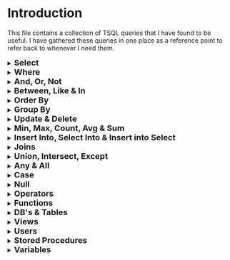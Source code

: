 # Introduction
This file contains a collection of TSQL queries that I have found to be useful. 
I have gathered these queries in one place as a reference point to refer back to whenever I need them.

<details>
<summary><b><font size="+1">Select</font></b></summary>
</br>

SELECT statement.
```sql
SELECT
	FirstName,
	LastName,
	City,
	Country
FROM 
    Customer;
```

SELECT TOP (n) statement.
```sql
SELECT TOP 5
	FirstName,
	LastName,
	City,
	Country
FROM 
	Customer;
```

SELECT TOP (n) percent statement.
```sql
SELECT TOP 5 PERCENT
	FirstName,
	LastName,
	City,
	Country
FROM 
	Customer;
```

SELECT TOP (n) with TIES statement.
```sql
SELECT TOP 10 WITH TIES
	FirstName,
	LastName,
	City,
	Country
FROM 
	Customer
ORDER BY 
    City;
```

SELECT DISTINCT statement.
```sql
SELECT DISTINCT
	City
FROM 
	Customer;
```

SELECT with AS operator.
```sql
SELECT
	FirstName AS GivenName,
	LastName AS Surname,
	City,
	Country
FROM 
	Customer;
```
</details>

<details>
<summary><b><font size="+1">Where</font></b></summary>
</br>

WHERE clause.
```sql
SELECT
	FirstName,
	LastName,
	City,
	Country
FROM 
	Customer
WHERE 
	City = 'London';

-- (Comparison operators !=, >, >=, <, <=, !>, !<)
```

WHERE clause with AND operator.
```sql
SELECT
	FirstName,
	LastName,
	City,
	Country
FROM 
	Customer
WHERE 
	FirstName = 'Nate' AND City = 'London';
```

WHERE clause with OR operator.
```sql
SELECT
	FirstName,
	LastName,
	City,
	Country
FROM 
	Customer
WHERE 
	FirstName = 'Nate' OR FirstName = 'Jane';
```

WHERE clause with BETWEEN operator.
```sql
SELECT
	FirstName,
	LastName,
	City,
	Country,
    StartDate,
FROM 
	Customer
WHERE 
	StartDate BETWEEN '2020-12-01' AND '2020-12-31';
```

WHERE clause with IN operator.
```sql
SELECT
	FirstName,
	LastName,
	City,
	Country,
FROM 
	Customer
WHERE 
	FirstName IN ('Nate', 'Jane', 'John');
```

WHERE clause with LIKE operator.
```sql
SELECT
	FirstName,
	LastName,
	City,
	Country
FROM 
	Customer
WHERE 
	FirstName LIKE 'Nat%';
```

WHERE clause with EXISTS operator.
```sql
SELECT
	Id,
	ProductName
	UnitPrice
FROM 
	Product
WHERE EXISTS
	(
		SELECT 
			ProductId
		FROM
			OrderItem
		WHERE
			Product.Id = OrderItem.ProductId			
	);
```
</details>

<details>
<summary><b><font size="+1">And, Or, Not</font></b></summary>
</br>

AND operator.

```sql
SELECT
	FirstName,
	LastName,
	City,
	Country
FROM 
	Customer
WHERE 
	FirstName = 'Nate' AND City = 'London';
```

Multiple AND operators.

```sql
SELECT
	FirstName,
	LastName,
	City,
	Country
FROM 
	Customer
WHERE 
	FirstName = 'Nate' AND
    LastName = 'Darker' AND
    City = 'London';
```

OR operator.

```sql
SELECT
	FirstName,
	LastName,
	City,
	Country
FROM 
	Customer
WHERE 
	FirstName = 'Nate' OR
    FirstName = 'John';
```

Multiple OR operators.

```sql
SELECT
	FirstName,
	LastName,
	City,
	Country
FROM 
	Customer
WHERE 
	FirstName = 'Nate' OR
    FirstName = 'John' OR
    FirstName = 'Jane';
```

OR operator executed before AND operator.
```sql
SELECT
	FirstName,
	LastName,
	City,
	Country
FROM 
	Customer
WHERE 
	(FirstName = 'Nate' OR
    FirstName = 'John') AND
    City = 'London';
```

NOT operator.
```sql
SELECT
	FirstName,
	LastName,
	City,
	Country
FROM 
	Customer
WHERE 
	NOT Country = 'UK';
```

Multiple NOT operators.
```sql
SELECT
	FirstName,
	LastName,
	City,
	Country
FROM 
	Customer
WHERE 
	NOT Country = 'UK' AND
	NOT Country = 'USA';
```

</details>

<details>
<summary><b><font size="+1">Between, Like & In</font></b></summary>
</br>

BETWEEN operator.
```sql
SELECT
	FirstName,
	LastName,
	City,
	Country,
    StartDate,
FROM 
	Customer
WHERE 
	StartDate BETWEEN '2020-12-01' AND '2020-12-31';
```

LIKE operator.
```sql
SELECT
	FirstName,
	LastName,
	City,
	Country
FROM 
	Customer
WHERE 
	FirstName LIKE 'Nat%';
```

IN operator.
```sql
SELECT
	FirstName,
	LastName,
	City,
	Country,
FROM 
	Customer
WHERE 
	FirstName IN ('Nate', 'Jane', 'John');
```
</details>

<details>
<summary><b><font size="+1">Order By</font></b></summary>
</br>

ORDER BY clause (ascending).
```sql
SELECT
	FirstName,
	LastName,
	City,
	Country
FROM 
	Customer
ORDER BY
    Country;
```

ORDER BY clause (descending).
```sql
SELECT
	FirstName,
	LastName,
	City,
	Country
FROM 
	Customer
ORDER BY
    Country DESC;
```

ORDER BY clause (multiple columns).
```sql
SELECT
	FirstName,
	LastName,
	City,
	Country
FROM 
	Customer
ORDER BY
    FirtName,
    Country DESC;
```

ORDER BY with OFFSET clause.
```sql
SELECT
	FirstName,
	LastName,
	City,
	Country
FROM 
	Customer
ORDER BY
	Country
OFFSET 10 ROWS;
```

ORDER BY with OFFSET and FETCH NEXT clause.
```sql
SELECT
	FirstName,
	LastName,
	City,
	Country
FROM 
	Customer
ORDER BY
	Country
OFFSET 10 ROWS
FETCH NEXT 10 ROWS ONLY;

-- Skip 10 rows and only return the 10 rows after
```
</details>

<details>
<summary><b><font size="+1">Group By</font></b></summary>
</br>

GROUP BY statement.
```sql
SELECT
	Country,
	COUNT(Country) AS Total
FROM 
	Customer
GROUP BY
	Country
ORDER BY Total DESC;
```

GROUP BY statement with HAVING clause.
```sql
SELECT
	Country,
	COUNT(Country) AS Total
FROM 
	Customer
GROUP BY
	Country
HAVING COUNT(Country) >=5
ORDER BY Total DESC;
```

GROUP BY statement with ROLLUP.
```sql
SELECT
	ISNULL(Country,'Total') AS Country,
	COUNT(Country) AS Total
FROM 
	Customer
GROUP BY ROLLUP
	(Country)
ORDER BY Total DESC;
```

</details>
<details>
<summary><b><font size="+1">Update & Delete</font></b></summary>
</br>

UPDATE statement.
```sql
UPDATE
	Customer
SET
	FirstName = 'John'
WHERE
	FirstName = 'Jonathan' AND
	LastName = 'Jones';
```

UPDATE statement, setting multiple values.
```sql
UPDATE
	Customer
SET
	FirstName = 'John',
    EmailAddress = 'John.Jones@email.com'
WHERE
	FirstName = 'Jonathan' AND
	LastName = 'Jones';
```

DELETE statement.
```sql
DELETE
FROM 
    Customer
WHERE
    EmailAddress = 'John.Jones@email.com'
```
</details>

<details>
<summary><b><font size="+1">Min, Max, Count, Avg & Sum</font></b></summary>
</br>

MIN function.
```sql
SELECT 
	MIN(UnitPrice) AS MinimumValue 
FROM 
	Orderitem;
```
MAX function
```sql
SELECT 
	MAX(UnitPrice) AS MaximumValue 
FROM 
	Orderitem;
```

COUNT function.
```sql
SELECT 
	COUNT(UnitPrice) AS Count 
FROM 
	Orderitem;
```

AVG function.
```sql
SELECT 
	AVG(UnitPrice) AS AveragePrice
FROM 
	Orderitem;
```

SUM function.
```sql
SELECT 
	Sum(UnitPrice) TotalPrice
FROM 
	Orderitem;
```

</details>

<details>
<summary><b><font size="+1">Insert Into, Select Into & Insert into Select</font></b></summary>
</br>

INSERT INTO statement.
```sql
INSERT INTO FootballTeams -- Specifying column names
(Team,City,Country, League)
VALUES
('AC Milan', 'Milan', 'Italy', 'Serie A'),
('FC Barcelona', 'Barcelona', 'Spain', 'La Liga'),
('Manchester United', 'Manchester', 'England', 'Premier League'),
('PSG', 'Paris', 'France', 'Ligue 1'),
('Bayern Munich', 'Munich', 'Germany', 'Bundesliga');
```

SELECT INTO statement.
```sql
SELECT *
INTO 
	TestDB
FROM
	Customer;
```

SELECT INTO statement using specific columns.
```sql
SELECT
    FirstName,
    LastName,
    EmailAddress,
    Country
INTO 
	TestDB
FROM
	Customer;
```

INSERT INTO SELECT statement
```sql
INSERT INTO 
	TestDB
SELECT *
FROM
	Customer;
```

INSERT INTO SELECT statement using specific columns.
```sql
INSERT INTO 
	TestDB
SELECT
    FirstName,
    LastName,
    EmailAddress,
    Country
FROM
	Customer;
```

INSERT INTO SELECT statement using specific columns and a WHERE clause.
```sql
INSERT INTO 
	TestDB
SELECT
    FirstName,
    LastName,
    EmailAddress,
    Country
FROM
	Customer
WHERE
    Country = 'UK';
```
</details>

<details>
<summary><b><font size="+1">Joins</font></b></summary>
</br>

INNER JOIN.
```sql
SELECT
	e.FirstName,
	e.LastName,
	e.HireDate,
	e.EmailAddress,
	o.Name AS Office
FROM Employee AS e
INNER JOIN Office AS o
	ON e.OfficeID = o.OfficeID;
```

INNER JOIN on multiple tables.
```sql
SELECT
	e.FirstName,
	e.LastName,
	e.HireDate,
	e.EmailAddress,
	o.Name AS Office,
	d.Name AS Department,
	j.Title AS JobTitle
FROM Employee AS e
INNER JOIN Office AS o
	ON e.OfficeID = o.OfficeID
INNER JOIN Department AS d
	ON e.DepartmentID = d.DepartmentID
INNER JOIN JobTitle AS j
	ON e.JobTitleID = j.TitleID;
```

LEFT JOIN.
```sql
SELECT
	e.FirstName,
	e.LastName,
	e.HireDate,
	e.EmailAddress,
	o.Name AS Office
FROM Employee AS e
LEFT JOIN Office AS o 
	ON e.OfficeID = o.OfficeID;

//*Returns all records from the left table (Employee) 
and matches from the right table (Office)
```
RIGHT JOIN.
```sql
SELECT
	e.FirstName,
	e.LastName,
	e.HireDate,
	e.EmailAddress,
	o.Name AS Office
FROM Employee AS e
RIGHT JOIN Office AS o 
	ON e.OfficeID = o.OfficeID;

//*Returns all records from the right table (Office) 
and matches from the left table (Employee)
```
FULL JOIN.
```sql
SELECT
	e.FirstName,
	e.LastName,
	e.HireDate,
	e.EmailAddress,
	o.Name AS Office
FROM Employee AS e
FULL JOIN Office AS o
	ON e.OfficeID = o.OfficeID;

-- Returns all records from both tables
```
</details>

<details>
<summary><b><font size="+1">Union, Intersect, Except</font></b></summary>
</br>

UNION operator.
```sql
SELECT
	FirstName,
	LastName
FROM
	CustomerDB
UNION 
SELECT
	FirstName,
	LastName
FROM
	OrderDB;

-- Returns distinct values (non duplicate)
```

UNION operator with WHERE clause.
```sql
SELECT
	FirstName,
	LastName
FROM
	CustomerDB
WHERE
	FirstName = 'Nate' OR 
	FirstName = 'John'
UNION 
SELECT
	FirstName,
	LastName
FROM
	OrderDB
WHERE
	FirstName = 'Nate' OR
	FirstName = 'John';
    
-- Returns distinct values (non duplicate)
```

UNION ALL operator.
```sql
SELECT
	FirstName,
	LastName
FROM
	CustomerDB
UNION ALL
SELECT
	FirstName,
	LastName
FROM
	OrderDB;

-- Returns all values including duplicates
```
INTERSECT operator.
```sql
SELECT
	FirstName,
	LastName
FROM
	CustomerDB
INTERSECT
SELECT
	FirstName,
	LastName
FROM
	OrderDB;

-- Returns values that match in both tables
```

EXCEPT operator.
```sql
SELECT
	FirstName,
	LastName
FROM
	CustomerDB
EXCEPT
SELECT
	FirstName,
	LastName
FROM
	OrderDB;

//*Returns values in the left table (CustomerDB) that do not have a matching value in the right table (OrderDB)
```
</details>

<details>
<summary><b><font size="+1">Any & All</font></b></summary>
</br>

ANY operator.
```sql
SELECT
	*
FROM
	sales.SalesOrderHeader
WHERE
	SalesOrderID = ANY
	(
		SELECT 
			SalesOrderID
		FROM
			Sales.SalesOrderDetail
		WHERE
			OrderQty = 20
	); 

-- Returns true where ANY of the values meet the condition
```

ALL operator.
```sql
SELECT
	*
FROM
	sales.SalesOrderHeader
WHERE
	SalesOrderID = ALL
	(
		SELECT 
			SalesOrderID
		FROM
			Sales.SalesOrderDetail
		WHERE
			Status = 5
	); 

-- Returns true where ALL of the values meet the condition
```
</details>

<details>
<summary><b><font size="+1">Case</font></b></summary>
</br>

CASE statement.
```sql
SELECT
	FirstName,
	LastName,
	Country,
	CASE
		WHEN Country = 'UK' THEN 'Zone 1'
		WHEN Country = 'USA' THEN 'Zone 2'
		WHEN Country = 'Spain' THEN 'Zone 3'
		WHEN Country = 'Germany' THEN 'Zone 4'
		ELSE 'No zone applied'
	END AS 'Information'
FROM 
	Customer
ORDER BY
	Information DESC;
```

CASE statement in a WHERE clause.
```sql
SELECT
	FirstName,
	LastName,
	Country,
	CASE
		WHEN Country = 'UK' THEN 'Zone 1'
		WHEN Country = 'USA' THEN 'Zone 2'
		WHEN Country = 'Spain' THEN 'Zone 3'
		WHEN Country = 'Germany' THEN 'Zone 4'
		ELSE 'No zone applied'
	END AS 'Information'
FROM 
	Customer
WHERE
	CASE
		WHEN Country = 'UK' THEN 'Zone 1'
		WHEN Country = 'USA' THEN 'Zone 2'
		WHEN Country = 'Spain' THEN 'Zone 3'
		WHEN Country = 'Germany' THEN 'Zone 4'
		ELSE 'No zone applied'
	END = 'Zone 1'
ORDER BY
	Information DESC;
```

</details>

<details>
<summary><b><font size="+1">Null</font></b></summary>
</br>

NULL value.
```sql
SELECT
	FirstName,
	LastName,
	City,
	Country
FROM 
	Customer
WHERE 
	Country = NULL;
```

IS NULL operator.
```sql
SELECT
	FirstName,
	LastName,
	City,
	Country
FROM 
	Customer
WHERE 
	Country IS NULL;
```

IS NOT NULL operator.
```sql
SELECT
	FirstName,
	LastName,
	City,
	Country
FROM 
	Customer
WHERE 
	Country IS NOT NULL;
```

ISNULL function.
```sql
SELECT
	CustomerId, 
	BillingAddress, 
	BillingCity, 
	ISNULL(BillingPostalCode,'Not Listed') AS PostCode
FROM 
	Invoice;
```
</details>

<details>
<summary><b><font size="+1">Operators</font></b></summary>
</br>

## Comparison Operators
```
=   ---  Equal to
!=  ---  Not qual to
<>  ---  Not equal to
>   ---  Greater than
<   ---  Less than
>=  ---  Greater than or equal to
<=  ---  Less than or equal to
!>  ---  Not great than
!<  ---  Not less than
```

## Logical Operators

**ALL** - TRUE if all of the subquery values meet the condition.

**AND** - TRUE if all the conditions separated by AND is TRUE.

**ANY** - TRUE if any of the subquery values meet the condition.

**BETWEEN** - TRUE if the operand is within the range of comparisons.

**EXISTS** - TRUE if the subquery returns one or more records.

**IN** - TRUE if the operand is equal to one of a list of expressions.

**LIKE** - TRUE if the operand matches a pattern.

**NOT** - Displays a record if the condition(s) is NOT TRUE.

**OR** - TRUE if any of the conditions separated by OR is TRUE.

**SOME** - TRUE if any of the subquery values meet the condition.

</details>

<details>
<summary><b><font size="+1">Functions</font></b></summary>
</br>

## Date Functions

Convert the date to British standard (103).
```sql
SELECT
	TimeGenerated,
	CONVERT(CHAR(10), TimeGenerated, 103) AS AltDate 
FROM
	OrderDB;
```

Extract parts of the date into separate columns.
```sql
SELECT
	TimeGenerated,
	DATENAME(DAY,timeGenerated) AS DayCol,
	DATENAME(MONTH, timeGenerated) AS MonthCol,
	DATENAME(YEAR, timeGenerated) AS YearCol
FROM
	OrderDB;
```

Reformat the date and concatenate into a new column.
```sql
SELECT
	TimeGenerated,
	DATENAME(WEEKDAY, timeGenerated) + ' '+
	DATENAME(DAY,timeGenerated) + ', ' + 
	DATENAME(MONTH, timeGenerated) + ' ' +
	DATENAME(YEAR, timeGenerated) AS Date
FROM
	OrderDB;
```

```sql
-- Extracts the year
YEAR(timeGenerated)

--Extracts the month
MONTH(timeGenerated)

-- Extracts the day
DAY(timeGenerated)

-- Extracts the weekday
DATENAME(WEEKDAY, timeGenerated)

-- Extracts the month
DATENAME(MONTH, timeGenerated)

-- Extracts the year
DATENAME(YEAR, timeGenerated) 

-- Displays the date from 3 months ago
DATEADD(M,-3,GETDATE())

-- Displays the date in 7 days from now
DATEADD(D, 7, GETDATE()) 

-- Displays the difference in days
DATEDIFF(D, timeGenerated, GETDATE())
```

## Text Functions

Extract the first and last name from a column.
```sql
SELECT 
	Name,
	LEFT(name,CHARINDEX(',',name)-1) AS FirstName,
	RIGHT(name,LEN(name)-Charindex(',', name)) AS LastName
FROM 
	Customer;
```

Extract first and last name from a column and concatenate.
```sql
SELECT 
	Name,
	LEFT(name,CHARINDEX(',',name)-1) 
    + ', ' + 
	RIGHT(name,LEN(name)-Charindex(',', name)) 
AS FullName 
FROM 
	Customer;
```
</details>

<details>
<summary><b><font size="+1">DB's & Tables</font></b></summary>
</br>

CREATE DB.
```sql
CREATE DATABASE TestDB;
```

CREATE DB with additional details.
```sql
CREATE DATABASE TestDB
 ON  PRIMARY 
( NAME = N'TestDB', FILENAME = N'C:\\Program Files\\Microsoft SQL Server\\MSSQL15.MSSQLSERVER\\MSSQL\\DATA\\TestDB.mdf' , SIZE = 8192KB , FILEGROWTH = 65536KB )
 LOG ON 
( NAME = N'TestDB_log', FILENAME = N'C:\\Program Files\\Microsoft SQL Server\\MSSQL15.MSSQLSERVER\\MSSQL\\DATA\\TestDB_log.ldf' , SIZE = 8192KB , FILEGROWTH = 65536KB );
```
DROP DB.
```sql
DROP DATABASE TestDB;
```
DROP DB if it exists and recreate it.
```sql
DROP DATABASE IF EXISTS TestDB;
GO
CREATE DATABASE TestDB;
```

CREATE a table.
```sql
USE TestDB;
GO
CREATE TABLE Users (
	ID INT PRIMARY KEY IDENTITY(1000,1),
	FirstName NVARCHAR(20) NOT NULL,
	LastName NVARCHAR(20),
	Age INT,
	Country NVARCHAR(20),
);
```

DROP a table if it exists and recreate it.
```sql
USE TestDB;
GO
DROP Table IF EXISTS Users;
CREATE TABLE Users (
	ID INT PRIMARY KEY IDENTITY(1000,1),
	FirstName NVARCHAR(20) NOT NULL,
	LastName NVARCHAR(20),
	Age INT,
	Country NVARCHAR(20),
);
```

DROP a table.

```sql
DROP TABLE Users;
```

DROP a table if it exists and recreate it.
```sql
USE TestDB;
GO
DROP TABLE IF EXISTS Users;
Create Table Users (
	ID INT PRIMARY KEY IDENTITY(1000,1),
	FirstName NVARCHAR(20) NOT NULL,
	LastName NVARCHAR(20),
	Age INT,
	Country NVARCHAR(20),
);
```

ALTER table.

```sql
ALTER TABLE Users
ADD JoinDate DATE;
```
</details>

<details>
<summary><b><font size="+1">Views</font></b></summary>
</br>

CREATE VIEW.
```sql
CREATE VIEW vw_CustomerLocation
AS
SELECT 
    Customer.FirstName, 
    Customer.Id, 
    Customer.LastName, 
    Customer.City, 
    Location.Country
FROM 
    Customer INNER JOIN
    Location ON Customer.Id = Location.Id;
```

ALTER VIEW.
```sql
ALTER VIEW vw_CustomerLocation
AS
SELECT
    Customer.FirstName, 
    Customer.Id, 
    Customer.LastName, 
    Customer.City, 
    Location.Country
FROM
    Customer INNER JOIN
    Location ON Customer.Id = Location.Id;
```

DROP VIEW.
```sql
DROP VIEW vw_CustomerLocation;
```
</details>

<details>
<summary><b><font size="+1">Users</font></b></summary>
</br>

CREATE a new user using SQL Server Authentication.
```sql
CREATE LOGIN [TestUser] WITH PASSWORD=N'Password', 
DEFAULT_DATABASE=[master], CHECK_EXPIRATION=OFF, CHECK_POLICY=OFF;
```

CREATE a new user using Windows Authentication.
```sql
CREATE LOGIN [Domain\\TestUser] FROM WINDOWS WITH DEFAULT_DATABASE=[master];
```
EXECUTE AS a different user.
```sql
EXECUTE AS USER = 'Domain\\TestUser';

SELECT SUSER_SNAME();
-- Revert back to original user when complete
```
</details>

<details>
<summary><b><font size="+1">Stored Procedures</font></b></summary>
</br>

CREATE Stored Procedure.
```sql
CREATE PROC spCustomer  
    @FirstName nvarchar(50),   
    @LastName nvarchar(50)   
AS   
    SELECT 
		FirstName, 
		LastName
    FROM 
		Customer
    WHERE 
		FirstName = @FirstName AND 
		LastName = @LastName  
GO

EXEC spCustomers 'Nate', 'Dean';
```
CREATE Stored Procedure with optional parameter (@City).
```sql
CREATE PROCEDURE spCustomer  
    @FirstName nvarchar(50),   
    @LastName nvarchar(50),
	@City nvarchar(50) = NULL
AS   
    SELECT 
		FirstName, 
		LastName,
		City
    FROM 
		Customer
    WHERE 
		FirstName = @FirstName AND 
		LastName = @LastName  
GO
```
ALTER Stored Procedure.
```sql
ALTER PROC spCustomer  
    @FirstName nvarchar(50),   
    @LastName nvarchar(50),
	@City nvarchar(50)
	
AS
BEGIN
    SELECT 
		FirstName, 
		LastName,
		City
    FROM 
		Customer
    WHERE 
		FirstName = @FirstName AND 
		LastName = @LastName AND
		City = 'London'
END

EXEC spCustomers 'Nate', 'Dean', 'London';
```

DROP Stored Procedure.
```sql
DROP PROC spCustomers
```

</details>

<details>
<summary><b><font size="+1">Variables</font></b></summary>
</br>

DECLARE and SET variables.
```sql
DECLARE @DateSent DATETIME;
DECLARE @InboundEmail INT;
DECLARE @OutboundEmail INT;
DECLARE @TotalRequests INT;

SET @DateSent = '2020-01-12 08:00';
SET @InboundEmail = (SELECT COUNT(*) FROM queuedNotification WHERE direction = 1);
SET @OutboundEmail = (SELECT COUNT(*) FROM queuedNotification WHERE direction = 0);
SET @TotalRequests = (SELECT COUNT(*) FROM request);
```

SET variable using SELECT.
```sql
DECLARE @DateSent DATETIME;
DECLARE @InboundEmail INT;
DECLARE @OutboundEmail INT;
DECLARE @TotalRequests INT;

SET @DateSent = '2020-01-12 08:00';
SET @InboundEmail = (SELECT COUNT(*) FROM queuedNotification WHERE direction = 1); -- Variable set using Select statement
SET @OutboundEmail = (SELECT COUNT(*) FROM queuedNotification WHERE direction = 0);
SET @TotalRequests = (SELECT COUNT(*) FROM request);

-- Output content of variables in a row
SELECT 
		@TotalRequests AS Total,
		@InboundEmail AS Inbound,
		@OutboundEmail AS Outbound;

-- Output content of variables using Union
SELECT 'Total Requests' AS Info, @TotalRequests AS Total
UNION
SELECT 'Total Inbound Emails', @InboundEmail
UNION
SELECT 'Total Outbound Emails', @OutboundEmail;
```

```sql
DECLARE @FirstName NVARCHAR(50), @LastName NVARCHAR(50);
SELECT @FirstName = FirstName, -- Select variable 1 @LastName = LastName -- Select variable 2
FROM Contacts 
WHERE BusinessEntityID = 20778; -- Output content of variables
SELECT @FirstName AS Firstname, @LastName AS Lastname;
```

Return the output of variables using the PRINT statement.
```sql
SET NOCOUNT ON -- Removes the row count message
DECLARE @DateSent DATETIME
DECLARE @InboundEmail INT
DECLARE @OutboundEmail INT
DECLARE @TotalRequests INT

SET @DateSent = '2020-01-12 08:00'
SET @InboundEmail = (SELECT COUNT(*) FROM queuedNotification WHERE direction = 1)
SET @OutboundEmail = (SELECT COUNT(*) FROM queuedNotification WHERE direction = 0)
SET @TotalRequests = (SELECT COUNT(*) FROM request)

PRINT 'Total Requests in the system: ' + CAST(@TotalRequests AS VARCHAR(MAX)) -- Casts from INT to VARCHAR
PRINT 'Total Inbound Emails sent: ' + CAST(@InboundEmail AS VARCHAR(MAX))
PRINT 'Total Outbound Emails sent: ' + CAST(@OutboundEmail AS VARCHAR(MAX))
```

Output variable in a comma separated list.
```sql
DECLARE @Dictionary NVARCHAR(MAX);SET @Dictionary = '';
SELECT  @Dictionary = @Dictionary + name + ' ,'
FROM    dictionary;
PRINT @Dictionary;
```

Output variable on a separate line.
```sql
DECLARE @Dictionary NVARCHAR(MAX);
SET @Dictionary = '';
SELECT @Dictionary = @Dictionary + name + CHAR(10)
FROM dictionary;
PRINT @Dictionary;
```


</details>